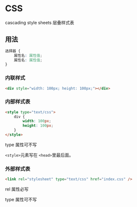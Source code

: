 # CSS

cascading style sheets 层叠样式表

## 用法

```css
选择器 {
    属性名: 属性值;
    属性名: 属性值;
}
```

### 内联样式

```html
<div style="width: 100px; height: 100px;"></div>
```

### 内部样式表

```html
<style type="text/css">
    div {
        width: 100px;
        height: 100px;
    }
</style>
```

type 属性可不写

`<style>`元素写在 `<head>`里最后面。

### 外部样式表

```html
<link rel="stylesheet" type="text/css" href="index.css" />
```

rel 属性必写

type 属性可不写
